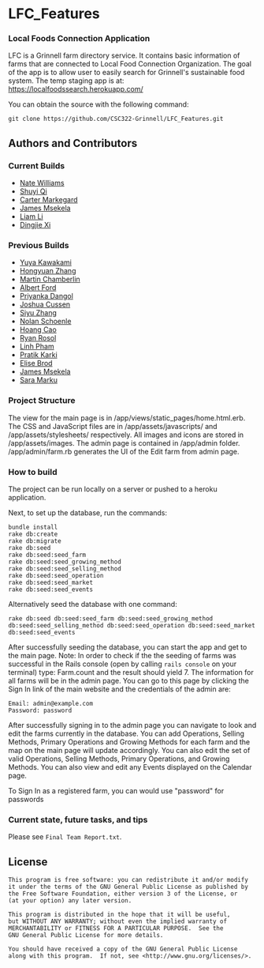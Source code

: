# LFC_Features
### Local Foods Connection Application

LFC is a Grinnell farm directory service. It contains basic information of farms that are connected to Local Food Connection Organization. The goal of the app is to allow user to easily search for Grinnell's sustainable food system.  The temp staging app is at: https://localfoodssearch.herokuapp.com/

You can obtain the source with the following command:
```shell
git clone https://github.com/CSC322-Grinnell/LFC_Features.git
```

## Authors and Contributors

### Current Builds
- [Nate Williams](https://github.com/NateWilliams2)
- [Shuyi Qi](https://github.com/qishuyi)
- [Carter Markegard](https://github.com/carterMarkegard)
- [James Msekela](https://github.com/jamesalexmsekela)
- [Liam Li](https://github.com/liamlhy)
- [Dingjie Xi](https://github.com/DJXi)

### Previous Builds

- [Yuya Kawakami](https://github.com/yuya737)
- [Hongyuan Zhang]()
- [Martin Chamberlin]()
- [Albert Ford]()
- [Priyanka Dangol]()
- [Joshua Cussen](https://github.com/nomadicTree)
- [Siyu Zhang](https://github.com/zhangsiyu1103)
- [Nolan Schoenle](https://github.com/NSchoenle)
- [Hoang Cao]()
- [Ryan Rosol]()
- [Linh Pham](https://github.com/linhpha)
- [Pratik Karki](https://github.com/karkipra)
- [Elise Brod](https://github.com/brodelis)
- [James Msekela](https://github.com/jamesalexmsekela)
- [Sara Marku](https://github.com/saramarku)

### Project Structure

The view for the main page is in /app/views/static_pages/home.html.erb.
The CSS and JavaScript files are in /app/assets/javascripts/ and /app/assets/stylesheets/ respectively.
All images and icons are stored in /app/assets/images.
The admin page is contained in /app/admin folder.
/app/admin/farm.rb generates the UI of the Edit farm from admin page.

### How to build

The project can be run locally on a server or pushed to a heroku application.

Next, to set up the database, run the commands:

```
bundle install
rake db:create
rake db:migrate
rake db:seed
rake db:seed:seed_farm
rake db:seed:seed_growing_method
rake db:seed:seed_selling_method
rake db:seed:seed_operation
rake db:seed:seed_market
rake db:seed:seed_events
```
Alternatively seed the database with one command:
```
rake db:seed db:seed:seed_farm db:seed:seed_growing_method db:seed:seed_selling_method db:seed:seed_operation db:seed:seed_market db:seed:seed_events
```

After successfully seeding the database, you can start the app and get to the main page.
Note: In order to check if the the seeding of farms was successful in the Rails console (open by calling `rails console` on your terminal) type: Farm.count and the result should yield 7. The information for all farms will be in the admin page. You can go to this page by clicking the Sign In link of the main website and the credentials of the admin are:
```
Email: admin@example.com
Password: password
```
After successfully signing in to the admin page you can navigate to look and edit the farms currently in the database. You can add Operations, Selling Methods, Primary Operations and Growing Methods for each farm and the map on the main page will update accordingly. You can also edit the set of valid Operations, Selling Methods, Primary Operations, and Growing Methods. You can also view and edit any Events displayed on the Calendar page.

To Sign In as a registered farm, you can would use "password" for passwords


### Current state, future tasks, and tips
Please see `Final Team Report.txt`.


## License
```
This program is free software: you can redistribute it and/or modify
it under the terms of the GNU General Public License as published by
the Free Software Foundation, either version 3 of the License, or
(at your option) any later version.

This program is distributed in the hope that it will be useful,
but WITHOUT ANY WARRANTY; without even the implied warranty of
MERCHANTABILITY or FITNESS FOR A PARTICULAR PURPOSE.  See the
GNU General Public License for more details.

You should have received a copy of the GNU General Public License
along with this program.  If not, see <http://www.gnu.org/licenses/>.
```
